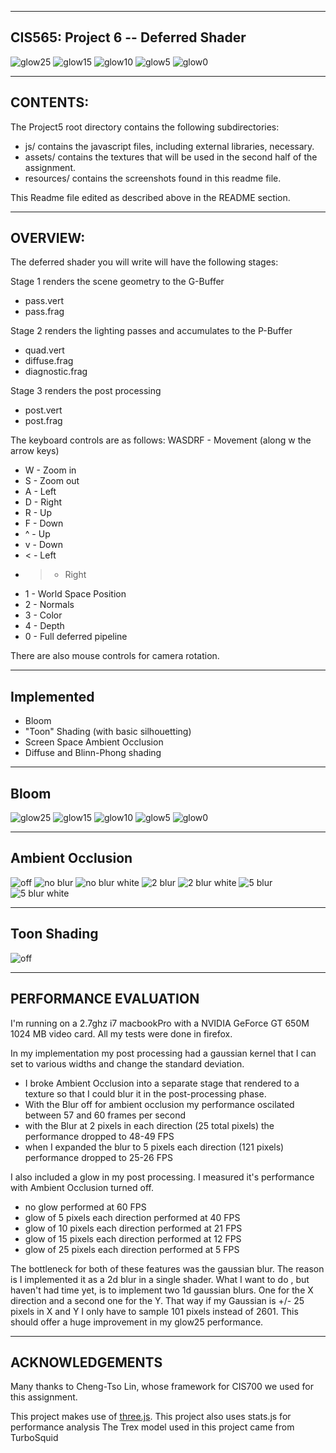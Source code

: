 ------------------------------------------------------------------------------
CIS565: Project 6 -- Deferred Shader
-------------------------------------------------------------------------------
![glow25](https://raw.githubusercontent.com/RTCassidy1/Project6-DeferredShader/master/renders/glow_25.png)
![glow15](https://raw.githubusercontent.com/RTCassidy1/Project6-DeferredShader/master/renders/glow_15.png)
![glow10](https://raw.githubusercontent.com/RTCassidy1/Project6-DeferredShader/master/renders/glow_10.png)
![glow5](https://raw.githubusercontent.com/RTCassidy1/Project6-DeferredShader/master/renders/glow_5.png)
![glow0](https://raw.githubusercontent.com/RTCassidy1/Project6-DeferredShader/master/renders/glow_0.png)


-------------------------------------------------------------------------------
CONTENTS:
-------------------------------------------------------------------------------
The Project5 root directory contains the following subdirectories:
	
* js/ contains the javascript files, including external libraries, necessary.
* assets/ contains the textures that will be used in the second half of the
  assignment.
* resources/ contains the screenshots found in this readme file.

 This Readme file edited as described above in the README section.

-------------------------------------------------------------------------------
OVERVIEW:
-------------------------------------------------------------------------------
The deferred shader you will write will have the following stages:

Stage 1 renders the scene geometry to the G-Buffer
* pass.vert
* pass.frag

Stage 2 renders the lighting passes and accumulates to the P-Buffer
* quad.vert
* diffuse.frag
* diagnostic.frag

Stage 3 renders the post processing
* post.vert
* post.frag

The keyboard controls are as follows:
WASDRF - Movement (along w the arrow keys)
* W - Zoom in
* S - Zoom out
* A - Left
* D - Right
* R - Up
* F - Down
* ^ - Up
* v - Down
* < - Left
* > - Right
* 1 - World Space Position
* 2 - Normals
* 3 - Color
* 4 - Depth
* 0 - Full deferred pipeline

There are also mouse controls for camera rotation.

-------------------------------------------------------------------------------
Implemented
-------------------------------------------------------------------------------
  * Bloom
  * "Toon" Shading (with basic silhouetting)
* Screen Space Ambient Occlusion
* Diffuse and Blinn-Phong shading

-------------------------------------------------------------------------------
Bloom
-------------------------------------------------------------------------------
![glow25](https://raw.githubusercontent.com/RTCassidy1/Project6-DeferredShader/master/renders/glow_25.png)
![glow15](https://raw.githubusercontent.com/RTCassidy1/Project6-DeferredShader/master/renders/glow_15.png)
![glow10](https://raw.githubusercontent.com/RTCassidy1/Project6-DeferredShader/master/renders/glow_10.png)
![glow5](https://raw.githubusercontent.com/RTCassidy1/Project6-DeferredShader/master/renders/glow_5.png)
![glow0](https://raw.githubusercontent.com/RTCassidy1/Project6-DeferredShader/master/renders/glow_0.png)

-------------------------------------------------------------------------------
Ambient Occlusion
-------------------------------------------------------------------------------
![off](https://raw.githubusercontent.com/RTCassidy1/Project6-DeferredShader/master/renders/AO_off.png)
![no blur](https://raw.githubusercontent.com/RTCassidy1/Project6-DeferredShader/master/renders/AO_0.png)
![no blur white](https://raw.githubusercontent.com/RTCassidy1/Project6-DeferredShader/master/renders/AO_0_white.png)
![2 blur](https://raw.githubusercontent.com/RTCassidy1/Project6-DeferredShader/master/renders/AO_2.png)
![2 blur white](https://raw.githubusercontent.com/RTCassidy1/Project6-DeferredShader/master/renders/AO_2_white.png)
![5 blur](https://raw.githubusercontent.com/RTCassidy1/Project6-DeferredShader/master/renders/AO_5.png)
![5 blur white](https://raw.githubusercontent.com/RTCassidy1/Project6-DeferredShader/master/renders/AO_5_white.png)


-------------------------------------------------------------------------------
Toon Shading
-------------------------------------------------------------------------------
![off](https://raw.githubusercontent.com/RTCassidy1/Project6-DeferredShader/master/renders/TrexToon.png)

-------------------------------------------------------------------------------
PERFORMANCE EVALUATION
-------------------------------------------------------------------------------
I'm running on a 2.7ghz i7 macbookPro with a NVIDIA GeForce GT 650M 1024 MB video card.  All my tests were done in firefox.

In my implementation my post processing had a gaussian kernel that I can set to various widths and change the standard deviation. 
* I broke Ambient Occlusion into a separate stage that rendered to a texture so that I could blur it in the post-processing phase.
* With the Blur off for ambient occlusion my performance oscilated between 57 and 60 frames per second
* with the Blur at 2 pixels in each direction (25 total pixels) the performance dropped to 48-49 FPS
* when I expanded the blur to 5 pixels each direction (121 pixels) performance dropped to 25-26 FPS

I also included a glow in my post processing.  I measured it's performance with Ambient Occlusion turned off.
* no glow performed at 60 FPS
* glow of 5 pixels each direction performed at 40 FPS
* glow of 10 pixels each direction performed at 21 FPS
* glow of 15 pixels each direction performed at 12 FPS
* glow of 25 pixels each direction performed at 5 FPS

The bottleneck for both of these features was the gaussian blur.  The reason is I implemented it as a 2d blur in a single shader.  What I want to do , but haven't had time yet, is to implement two 1d gaussian blurs.  One for the X direction and a second one for the Y.  That way if my Gaussian is +/- 25 pixels in X and Y I only have to sample 101 pixels instead of 2601.  This should offer a huge improvement in my glow25 performance.

---
ACKNOWLEDGEMENTS
---

Many thanks to Cheng-Tso Lin, whose framework for CIS700 we used for this
assignment.

This project makes use of [three.js](http://www.threejs.org).
This project also uses stats.js for performance analysis
The Trex model used in this project came from TurboSquid
